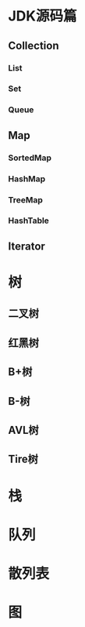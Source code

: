 

# JDK源码篇
## Collection
### List
### Set
### Queue

## Map
### SortedMap
### HashMap
### TreeMap
### HashTable

## Iterator

# 树
## 二叉树
## 红黑树
## B+树
## B-树
## AVL树
## Tire树

# 栈

# 队列

# 散列表

# 图